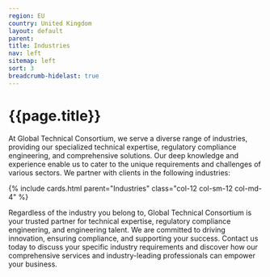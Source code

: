 ```yaml
---
region: EU
country: United Kingdom
layout: default
parent: 
title: Industries
nav: left
sitemap: left
sort: 3
breadcrumb-hidelast: true
---
```

# {{page.title}}

At Global Technical Consortium, we serve a diverse range of industries, providing our specialized technical expertise, regulatory compliance engineering, and comprehensive solutions. Our deep knowledge and experience enable us to cater to the unique requirements and challenges of various sectors. We partner with clients in the following industries:

{% include cards.html parent="Industries" class="col-12 col-sm-12 col-md-4" %}

Regardless of the industry you belong to, Global Technical Consortium is your trusted partner for technical expertise, regulatory compliance engineering, and engineering talent. We are committed to driving innovation, ensuring compliance, and supporting your success. Contact us today to discuss your specific industry requirements and discover how our comprehensive services and industry-leading professionals can empower your business.